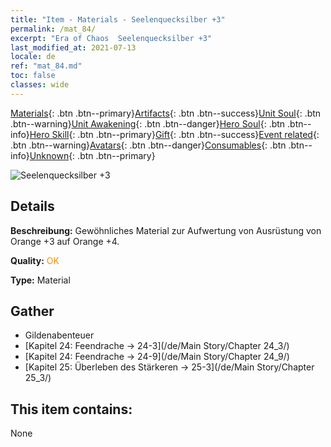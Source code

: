 ```yaml
---
title: "Item - Materials - Seelenquecksilber +3"
permalink: /mat_84/
excerpt: "Era of Chaos  Seelenquecksilber +3"
last_modified_at: 2021-07-13
locale: de
ref: "mat_84.md"
toc: false
classes: wide
---
```

 [Materials](/ItemsDE/){: .btn .btn--primary}[Artifacts](/ItemsDE/Artifacts/){: .btn .btn--success}[Unit Soul](/ItemsDE/UnitSoul/){: .btn .btn--warning}[Unit Awakening](/ItemsDE/UnitAwakening/){: .btn .btn--danger}[Hero Soul](/ItemsDE/HeroSoul/){: .btn .btn--info}[Hero Skill](/ItemsDE/HeroSkill/){: .btn .btn--primary}[Gift](/ItemsDE/Gift/){: .btn .btn--success}[Event related](/ItemsDE/Events/){: .btn .btn--warning}[Avatars](/ItemsDE/Avatars/){: .btn .btn--danger}[Consumables](/ItemsDE/Consumables/){: .btn .btn--info}[Unknown](/ItemsDE/Unknown/){: .btn .btn--primary}

 ![Seelenquecksilber +3](/images/t/i_cailiao_shuiyin3.png)

## Details
 **Beschreibung:** Gewöhnliches Material zur Aufwertung von Ausrüstung von Orange +3 auf Orange +4.

 **Quality:** <span style="color: #FF8C00">OK</span>

 **Type:** Material

## Gather

*    Gildenabenteuer 
*    [Kapitel 24: Feendrache -> 24-3](/de/Main Story/Chapter 24_3/) 
*    [Kapitel 24: Feendrache -> 24-9](/de/Main Story/Chapter 24_9/) 
*    [Kapitel 25: Überleben des Stärkeren -> 25-3](/de/Main Story/Chapter 25_3/) 

## This item contains:

  None

